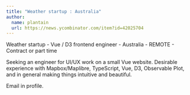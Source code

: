 ```yaml
---
title: "Weather startup : Australia"
author:
  name: plantain
  url: https://news.ycombinator.com/item?id=42025704
---
```

Weather startup - Vue &#x2F; D3 frontend engineer - Australia - REMOTE - Contract or part time

Seeking an engineer for UI&#x2F;UX work on a small Vue website. Desirable experience with Mapbox&#x2F;Maplibre, TypeScript, Vue, D3, Observable Plot, and in general making things intuitive and beautiful.

Email in profile.
<JobApplication />
